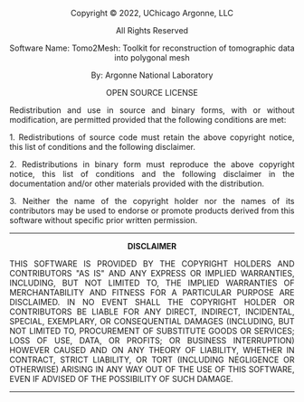 <p align="center">Copyright © 2022, UChicago Argonne, LLC</p>  
<p align="center">All Rights Reserved</p>  
<p align="center">Software Name: Tomo2Mesh: Toolkit for reconstruction of tomographic data into polygonal mesh</p>  
<p align="center">By: Argonne National Laboratory</p>  
<p align="center">OPEN SOURCE LICENSE</p>  


<p align="justify">Redistribution and use in source and binary forms, with or without modification, are permitted provided that the following conditions are met:</p>

<p align="justify">1. Redistributions of source code must retain the above copyright notice, this list of conditions and the following disclaimer.</p>
<p align="justify">2. Redistributions in binary form must reproduce the above copyright notice, this list of conditions and the following disclaimer in the documentation and/or other materials provided with the distribution.</p>
<p align="justify">3. Neither the name of the copyright holder nor the names of its contributors may be used to endorse or promote products derived from this software without specific prior written permission.</p>

******************************************************************************************************
**<p align="center">DISCLAIMER</p>**  
<p align="justify">THIS SOFTWARE IS PROVIDED BY THE COPYRIGHT HOLDERS AND CONTRIBUTORS "AS IS" AND ANY EXPRESS OR IMPLIED WARRANTIES, INCLUDING, BUT NOT LIMITED TO, THE IMPLIED WARRANTIES OF MERCHANTABILITY AND FITNESS FOR A PARTICULAR PURPOSE ARE DISCLAIMED. IN NO EVENT SHALL THE COPYRIGHT HOLDER OR CONTRIBUTORS BE LIABLE FOR ANY DIRECT, INDIRECT, INCIDENTAL, SPECIAL, EXEMPLARY, OR CONSEQUENTIAL DAMAGES (INCLUDING, BUT NOT LIMITED TO, PROCUREMENT OF SUBSTITUTE GOODS OR SERVICES; LOSS OF USE, DATA, OR PROFITS; OR BUSINESS INTERRUPTION) HOWEVER CAUSED AND ON ANY THEORY OF LIABILITY, WHETHER IN CONTRACT, STRICT LIABILITY, OR TORT (INCLUDING NEGLIGENCE OR OTHERWISE) ARISING IN ANY WAY OUT OF THE USE OF THIS SOFTWARE, EVEN IF ADVISED OF THE POSSIBILITY OF SUCH DAMAGE.</p>

***************************************************************************************************

